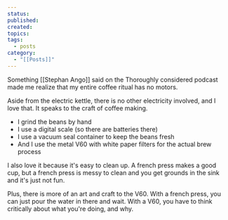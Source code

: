 ```yaml
---
status: 
published: 
created: 
topics: 
tags:
  - posts
category:
  - "[[Posts]]"
---
```

Something [[Stephan Ango]] said on the Thoroughly considered podcast made me realize that my entire coffee ritual has no motors.

Aside from the electric kettle, there is no other electricity involved, and I love that. It speaks to the craft of coffee making.

- I grind the beans by hand
- I use a digital scale (so there are batteries there)
- I use a vacuum seal container to keep the beans fresh
- And I use the metal V60 with white paper filters for the actual brew process

I also love it because it's easy to clean up. A french press makes a good cup, but a french press is messy to clean and you get grounds in the sink and it's just not fun.

Plus, there is more of an art and craft to the V60. With a french press, you can just pour the water in there and wait. With a V60, you have to think critically about what you're doing, and why. 